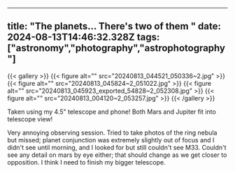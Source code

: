 
---
title: "The planets... There's two of them "
date: 2024-08-13T14:46:32.328Z
tags: ["astronomy","photography","astrophotography"]
---
{{< gallery >}}
{{< figure alt="" src="20240813_044521_050336~2.jpg" >}}
{{< figure alt="" src="20240813_045824~2_051022.jpg" >}}
{{< figure alt="" src="20240813_045923_exported_54828~2_052308.jpg" >}}
{{< figure alt="" src="20240813_004120~2_053257.jpg" >}}
{{< /gallery >}}

Taken using my 4.5" telescope and phone! Both Mars and Jupiter fit into telescope view!

Very annoying observing session. Tried to take photos of the ring nebula but missed; planet conjunction was extremely slightly out of focus and I didn't see until morning, and I looked for but still couldn't see M33. Couldn't see any detail on mars by eye either; that should change as we get closer to opposition. I think I need to finish my bigger telescope.

